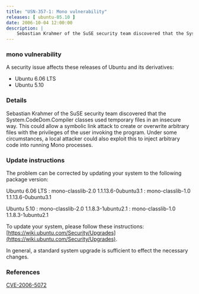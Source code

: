 ```yaml
---
title: "USN-357-1: Mono vulnerability"
releases: [ ubuntu-05.10 ]
date: 2006-10-04 12:00:00
description: |
    Sebastian Krahmer of the SuSE security team discovered that the System.CodeDom.Compiler classes used temporary files in an insecure way. This could allow a symbolic link attack to create or overwrite arbitrary files with the privileges of the user invoking the program. Under some circumstances, a local attacker could also exploit this to inject arbitrary code into running Mono processes.
--- 
```

 
### mono vulnerability

A security issue affects these releases of Ubuntu and its derivatives:

* Ubuntu 6.06 LTS
* Ubuntu 5.10

### Details

Sebastian Krahmer of the SuSE security team discovered that the System.CodeDom.Compiler classes used temporary files in an insecure way. This could allow a symbolic link attack to create or overwrite arbitrary files with the privileges of the user invoking the program. Under some circumstances, a local attacker could also exploit this to inject arbitrary code into running Mono processes.

### Update instructions

The problem can be corrected by updating your system to the following package version:

Ubuntu 6.06 LTS
 : mono-classlib-2.0 <span>1.1.13.6-0ubuntu3.1</span>
 : mono-classlib-1.0 <span>1.1.13.6-0ubuntu3.1</span>

Ubuntu 5.10
 : mono-classlib-2.0 <span>1.1.8.3-1ubuntu2.1</span>
 : mono-classlib-1.0 <span>1.1.8.3-1ubuntu2.1</span>

To update your system, please follow these instructions: [https://wiki.ubuntu.com/Security/Upgrades](https://wiki.ubuntu.com/Security/Upgrades).

In general, a standard system upgrade is sufficient to effect the necessary changes.

### References

 [CVE-2006-5072](http://people.ubuntu.com/~ubuntu-security/cve/CVE-2006-5072)
 
